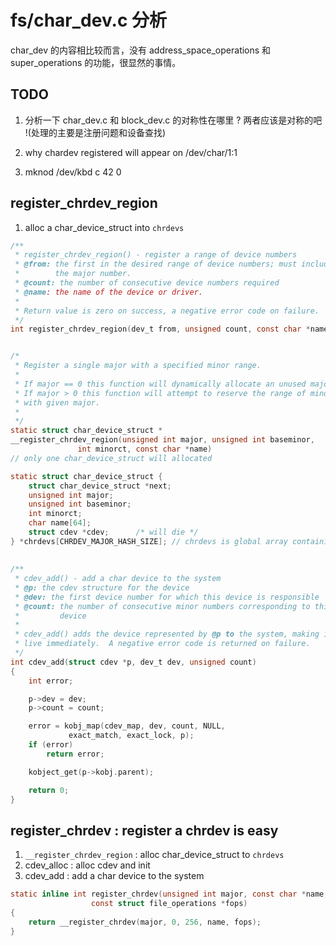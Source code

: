 # fs/char_dev.c 分析
char_dev 的内容相比较而言，没有 address_space_operations 和 super_operations 的功能，很显然的事情。

## TODO
1. 分析一下 char_dev.c 和 block_dev.c 的对称性在哪里 ? 两者应该是对称的吧 !(处理的主要是注册问题和设备查找)

2. why chardev registered will appear on /dev/char/1:1

3. mknod /dev/kbd c 42 0

## register_chrdev_region
1. alloc a char_device_struct into `chrdevs`

```c
/**
 * register_chrdev_region() - register a range of device numbers
 * @from: the first in the desired range of device numbers; must include
 *        the major number.
 * @count: the number of consecutive device numbers required
 * @name: the name of the device or driver.
 *
 * Return value is zero on success, a negative error code on failure.
 */
int register_chrdev_region(dev_t from, unsigned count, const char *name)


/*
 * Register a single major with a specified minor range.
 *
 * If major == 0 this function will dynamically allocate an unused major.
 * If major > 0 this function will attempt to reserve the range of minors
 * with given major.
 *
 */
static struct char_device_struct *
__register_chrdev_region(unsigned int major, unsigned int baseminor,
			   int minorct, const char *name)
// only one char_device_struct will allocated
```


```c
static struct char_device_struct {
	struct char_device_struct *next;
	unsigned int major;
	unsigned int baseminor;
	int minorct;
	char name[64];
	struct cdev *cdev;		/* will die */
} *chrdevs[CHRDEV_MAJOR_HASH_SIZE]; // chrdevs is global array containing all the char_device_struct pointers
```

##

```c
/**
 * cdev_add() - add a char device to the system
 * @p: the cdev structure for the device
 * @dev: the first device number for which this device is responsible
 * @count: the number of consecutive minor numbers corresponding to this
 *         device
 *
 * cdev_add() adds the device represented by @p to the system, making it
 * live immediately.  A negative error code is returned on failure.
 */
int cdev_add(struct cdev *p, dev_t dev, unsigned count)
{
	int error;

	p->dev = dev;
	p->count = count;

	error = kobj_map(cdev_map, dev, count, NULL,
			 exact_match, exact_lock, p);
	if (error)
		return error;

	kobject_get(p->kobj.parent);

	return 0;
}
```

## register_chrdev : register a chrdev is easy
1. `__register_chrdev_region` : alloc char_device_struct to `chrdevs`
2. cdev_alloc : alloc cdev and init
3. cdev_add : add a char device to the system

```c
static inline int register_chrdev(unsigned int major, const char *name,
				  const struct file_operations *fops)
{
	return __register_chrdev(major, 0, 256, name, fops);
}
```
